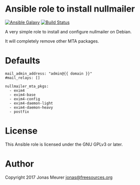 # Ansible role to install nullmailer

[![Ansible Galaxy](http://img.shields.io/badge/ansible--galaxy-nullmailer-blue.svg)](https://galaxy.ansible.com/mejo-/nullmailer/) [![Build Status](https://travis-ci.org/mejo-/ansible-role-nullmailer.svg?branch=master)](https://travis-ci.org/mejo-/ansible-role-nullmailer)

A very simple role to install and configure nullmailer on Debian.

It will completely remove other MTA packages.

# Defaults

```
mail_admin_address: "admin@{{ domain }}"
#mail_relays: []

nullmailer_mta_pkgs:
  - exim4
  - exim4-base
  - exim4-config
  - exim4-daemon-light
  - exim4-daemon-heavy
  - postfix
```

# License

This Ansible role is licensed under the GNU GPLv3 or later.

# Author

Copyright 2017 Jonas Meurer <jonas@freesources.org>
